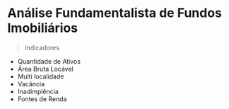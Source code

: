 # Análise Fundamentalista de Fundos Imobiliários

>Indicadores

- Quantidade de Ativos
-  Área Bruta Locável
- Multi localidade
-  Vacância
-  Inadimplência
-  Fontes de Renda
<!--stackedit_data:
eyJoaXN0b3J5IjpbLTgzMzc5Mjk3N119
-->